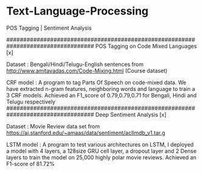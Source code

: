 # Text-Language-Processing
POS Tagging | Sentiment Analysis

##################################################################################
POS Tagging on Code Mixed Languages [x]

Dataset : Bengali/Hindi/Telugu-English sentences from http://www.amitavadas.com/Code-Mixing.html (Course dataset)

CRF model : 
A program to tag Parts Of Speech on code-mixed data. We have extracted n-gram features, neighboring words and language to train a 3 CRF models. Achieved an F1_score of 0.79,0.79,0.71 for Bengali, Hindi and Telugu respectively
##################################################################################
Deep Sentiment Analysis [x]

Dataset : Movie Review data set from https://ai.stanford.edu/~amaas/data/sentiment/aclImdb_v1.tar.g

LSTM model : 
A program to test various architectures on LSTM, I deployed a model with 4 layers, a 128size GRU cell layer, a dropout layer and 2 Dense layers to train the model on 25,000 highly polar movie reviews. Achieved an F1-score of 81.72%
